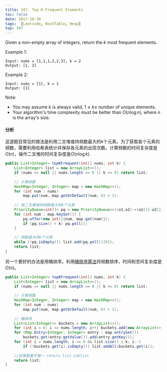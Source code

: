 ```yaml
---
title: 347. Top K Frequent Elements
toc: false
date: 2017-10-30
tags:  [Leetcode, HashTable, Heap]
top: 347
---
```


Given a non-empty array of integers, return the $k$ most frequent elements.

Example 1:

```
Input: nums = [1,1,1,2,2,3], k = 2
Output: [1, 2]
```

Example 2:

```
Input: nums = [1], k = 1
Output: [1]
```

Note:

* You may assume $k$ is always valid, $1 ≤ k ≤$ number of unique elements.
* Your algorithm's time complexity must be better than $O(n \log n)$, where $n$ is the array's size.


#### 分析

这道题目常见的做法是利用二叉堆维持频数最大的$k$个元素。为了获取各个元素的频数，需要利用哈希表统计并保存各元素的出现次数。计算频数的时间复杂度是$O(n)$，操作二叉堆的时间复杂度是$O(n\log k)$.

```Java
public List<Integer> topKFrequent(int[] nums, int k) {
    List<Integer> list = new ArrayList<>();
    if (nums == null || nums.length == 0 || k <= 0) return list;
    
    // 计算频数
    HashMap<Integer, Integer> map = new HashMap<>();
    for (int num : nums)
        map.put(num, map.getOrDefault(num, 0) + 1);
    
    // 用二叉堆维持频数最大的K个元素
    PriorityQueue<int[]> pq = new PriorityQueue<>((o1,o2)->(o1[1]-o2[1]));
    for (int num : map.keySet()) {
        pq.offer(new int[]{num, map.get(num)});
        if (pq.size() > k) pq.poll();
    }
    
    // 频数最大的K个元素
    while (!pq.isEmpty()) list.add(pq.poll()[0]);
    return list;
}
```

另一个更好的办法是用桶排序。利用[桶排序算法](https://techlarry.github.io/wiki/Algorithm/Bucket%20Sort/)将频数排序，时间和空间复杂度是$O(n)$。

```Java
public List<Integer> topKFrequent(int[] nums, int k) {
    List<Integer> list = new ArrayList<>();
    if (nums == null || nums.length == 0 || k <= 0) return list;
    
    // 计算频数
    HashMap<Integer, Integer> map = new HashMap<>();
    for (int num : nums)
        map.put(num, map.getOrDefault(num, 0) + 1);
    
    // 桶排序
    List<List<Integer>> buckets = new ArrayList<>();
    for (int i = 0; i <= nums.length; i++) buckets.add(new ArrayList<>());
    for (Map.Entry<Integer, Integer> entry : map.entrySet())
        buckets.get(entry.getValue()).add(entry.getKey());
    for (int i = nums.length; i >= 0 && list.size() < k; i--)
        if (!buckets.get(i).isEmpty()) list.addAll(buckets.get(i));
    
    //如果数量不唯一 return list.sublist
    return list;
}
```

